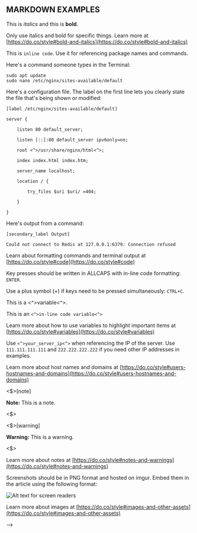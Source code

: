 ## MARKDOWN EXAMPLES

This is _italics_ and this is **bold**.

Only use italics and bold for specific things. Learn more at [https://do.co/style#bold-and-italics](https://do.co/style#bold-and-italics)

This is `inline code`. Use it for referencing package names and commands.

Here's a command someone types in the Terminal:

```command
sudo apt update
sudo nano /etc/nginx/sites-available/default
```

Here's a configuration file. The label on the first line lets you clearly state the file that's being shown or modified:

```nginx
[label /etc/nginx/sites-available/default]

server {

    listen 80 default_server;
    
    listen [::]:80 default_server ipv6only=on;
    
    root <^>/usr/share/nginx/html<^>;
    
    index index.html index.htm;
    
    server_name localhost;
    
    location / {
    
        try_files $uri $uri/ =404;
    
    }

}
```

Here's output from a command:

```
[secondary_label Output]

Could not connect to Redis at 127.0.0.1:6379: Connection refused
```

Learn about formatting commands and terminal output at [https://do.co/style#code](https://do.co/style#code)

Key presses should be written in ALLCAPS with in-line code formatting: `ENTER`.

Use a plus symbol (+) if keys need to be pressed simultaneously: `CTRL+C`.

This is a <^>variable<^>.

This is an `<^>in-line code variable<^>`

Learn more about how to use variables to highlight important items at [https://do.co/style#variables](https://do.co/style#variables)

Use `<^>your_server_ip<^>` when referencing the IP of the server.  Use `111.111.111.111` and `222.222.222.222` if you need other IP addresses in examples.

Learn more about host names and domains at [https://do.co/style#users-hostnames-and-domains](https://do.co/style#users-hostnames-and-domains)

<$>[note]

**Note:** This is a note.

<$>

<$>[warning]

**Warning:** This is a warning.

<$>

Learn more about notes at [https://do.co/style#notes-and-warnings](https://do.co/style#notes-and-warnings)

Screenshots should be in PNG format and hosted on imgur. Embed them in the article using the following format:

![Alt text for screen readers](/path/to/img.png)

Learn more about images at [https://do.co/style#images-and-other-assets](https://do.co/style#images-and-other-assets)

-->
`````

`````
